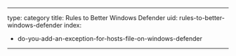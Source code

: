 
---
type: category
title: Rules to Better Windows Defender
uid: rules-to-better-windows-defender
index:
 - do-you-add-an-exception-for-hosts-file-on-windows-defender
---



